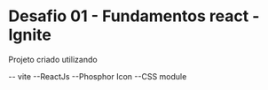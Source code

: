 # Desafio 01 - Fundamentos react - Ignite

Projeto criado utilizando 

-- vite
--ReactJs
--Phosphor Icon
--CSS module